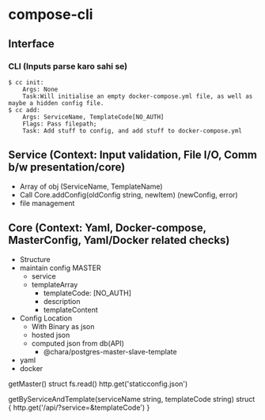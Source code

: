 # compose-cli

## Interface

### CLI (Inputs parse karo sahi se)

```
$ cc init: 
    Args: None
    Task:Will initialise an empty docker-compose.yml file, as well as maybe a hidden config file.
$ cc add: 
    Args: ServiceName, TemplateCode[NO_AUTH]
    Flags: Pass filepath; 
    Task: Add stuff to config, and add stuff to docker-compose.yml
```

## Service (Context: Input validation, File I/O, Comm b/w presentation/core)
 
- Array of obj (ServiceName, TemplateName)
- Call Core.addConfig(oldConfig string, newItem) (newConfig, error)
- file management


## Core (Context: Yaml, Docker-compose, MasterConfig, Yaml/Docker related checks)

- Structure
- maintain config MASTER
    - service
    - templateArray
        - templateCode: [NO_AUTH]
        - description
        - templateContent
- Config Location
    - With Binary as json
    - hosted json
    - computed json from db(API)
        - @chara/postgres-master-slave-template
- yaml
- docker 


getMaster() struct 
    fs.read()
    http.get('staticconfig.json')

getByServiceAndTemplate(serviceName string, templateCode string) struct {
    http.get('/api/?service=&templateCode')
}


